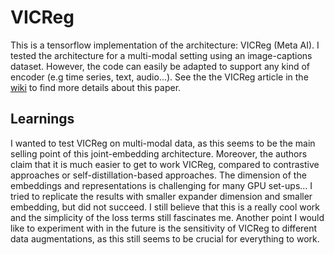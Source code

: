 # VICReg

This is a tensorflow implementation of the architecture: VICReg (Meta AI). I tested the architecture for a multi-modal setting using an image-captions dataset. However, the code can easily be adapted to support any kind of encoder (e.g time series, text, audio...). See the the VICReg article in the [wiki](https://github.com/gmbss0/papers-implemented/wiki/VICReg) to find more details about this paper.

## Learnings
I wanted to test VICReg on multi-modal data, as this seems to be the main selling point of this joint-embedding architecture. Moreover, the authors claim that it is much easier to get to work VICReg, compared to contrastive approaches or self-distillation-based approaches. The dimension of the embeddings and representations is challenging for many GPU set-ups... I tried to replicate the results with smaller expander dimension and smaller embedding, but did not succeed. I still believe that this is a really cool work and the simplicity of the loss terms still fascinates me. Another point I would like to experiment with in the future is the sensitivity of VICReg to different data augmentations, as this still seems to be crucial for everything to work.
